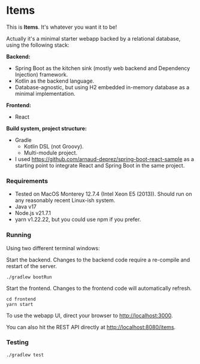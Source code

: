 # Items

This is **Items**. It's whatever you want it to be!

Actually it's a minimal starter webapp backed by a relational database, using the following stack:

**Backend:**
- Spring Boot as the kitchen sink (mostly web backend and Dependency Injection) framework.
- Kotlin as the backend language.
- Database-agnostic, but using H2 embedded in-memory database as a minimal implementation.

**Frontend:**
- React

**Build system, project structure:** 
- Gradle
  - Kotlin DSL (not Groovy).
  - Multi-module project.
- I used <https://github.com/arnaud-deprez/spring-boot-react-sample> as a starting point to integrate React and Spring Boot in the same project.

### Requirements
- Tested on MacOS Monterey 12.7.4 (Intel Xeon E5 (2013)).
  Should run on any reasonably recent Linux-ish system.
- Java v17
- Node.js v21.7.1
- yarn v1.22.22, but you could use npm if you prefer.

### Running

Using two different terminal windows:

Start the backend. Changes to the backend code require a re-compile and restart of the server.
```shell
./gradlew bootRun
```

Start the frontend. Changes to the frontend code will automatically refresh.
```shell
cd frontend
yarn start
```

To use the webapp UI, direct your browser to <http://localhost:3000>.

You can also hit the REST API directly at <http://localhost:8080/items>.

### Testing

```shell
./gradlew test
```